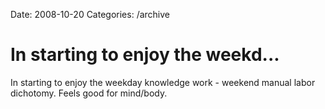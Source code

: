 Date: 2008-10-20
Categories: /archive

# In starting to enjoy the weekd...

In starting to enjoy the weekday knowledge work - weekend manual labor dichotomy. Feels good for mind/body.
